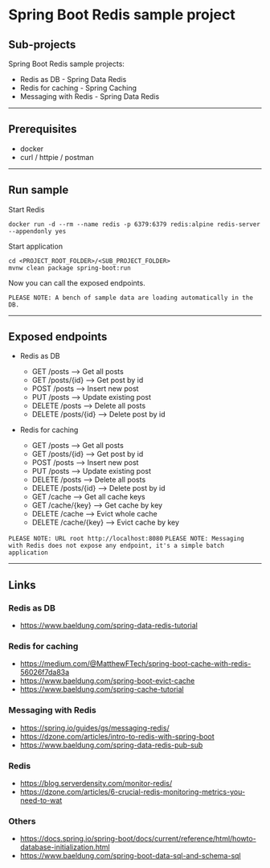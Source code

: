 
# Spring Boot Redis sample project

## Sub-projects

Spring Boot Redis sample projects:
* Redis as DB - Spring Data Redis
* Redis for caching - Spring Caching
* Messaging with Redis - Spring Data Redis

---

## Prerequisites

* docker
* curl / httpie / postman

---

## Run sample

Start Redis
```
docker run -d --rm --name redis -p 6379:6379 redis:alpine redis-server --appendonly yes
```

Start application
```
cd <PROJECT_ROOT_FOLDER>/<SUB_PROJECT_FOLDER>
mvnw clean package spring-boot:run
```

Now you can call the exposed endpoints.

`PLEASE NOTE: A bench of sample data are loading automatically in the DB.`

---

## Exposed endpoints

* Redis as DB
	* GET /posts   -->   Get all posts
	* GET /posts/{id}   -->   Get post by id
	* POST /posts   -->   Insert new post
	* PUT /posts   -->   Update existing post
	* DELETE /posts   -->   Delete all posts
	* DELETE /posts/{id}   -->   Delete post by id

* Redis for caching
	* GET /posts   -->   Get all posts
	* GET /posts/{id}   -->   Get post by id
	* POST /posts   -->   Insert new post
	* PUT /posts   -->   Update existing post
	* DELETE /posts   -->   Delete all posts
	* DELETE /posts/{id}   -->   Delete post by id
	* GET /cache   -->   Get all cache keys
	* GET /cache/{key}   -->   Get cache by key
	* DELETE /cache   -->   Evict whole cache
	* DELETE /cache/{key}   -->   Evict cache by key

`PLEASE NOTE: URL root http://localhost:8080`
`PLEASE NOTE: Messaging with Redis does not expose any endpoint, it's a simple batch application`

---

## Links

### Redis as DB

* https://www.baeldung.com/spring-data-redis-tutorial

### Redis for caching

* https://medium.com/@MatthewFTech/spring-boot-cache-with-redis-56026f7da83a
* https://www.baeldung.com/spring-boot-evict-cache
* https://www.baeldung.com/spring-cache-tutorial

### Messaging with Redis

* https://spring.io/guides/gs/messaging-redis/
* https://dzone.com/articles/intro-to-redis-with-spring-boot
* https://www.baeldung.com/spring-data-redis-pub-sub

### Redis

* https://blog.serverdensity.com/monitor-redis/
* https://dzone.com/articles/6-crucial-redis-monitoring-metrics-you-need-to-wat

### Others

* https://docs.spring.io/spring-boot/docs/current/reference/html/howto-database-initialization.html
* https://www.baeldung.com/spring-boot-data-sql-and-schema-sql
